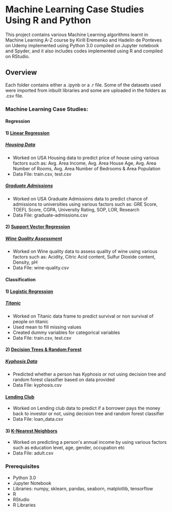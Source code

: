 # Machine Learning Case Studies Using R and Python

This project contains various Machine Learning algorithms learnt in Machine Learning A-Z course by Kirill Eremenko and Hadelin de Ponteves on Udemy implemented using Python 3.0 compiled on Jupyter notebook and Spyder, and it also includes codes implemented using R and compiled on RStudio. 

## Overview

Each folder contains either a .ipynb or a .r file. Some of the datasets used were imported from inbuilt libraries and some are uploaded in the folders as .csv file.

### Machine Learning Case Studies:

#### Regression
#### 1) [Linear Regression](https://github.com/dhruvsharmaokstate/MachineLearning/tree/master/Regression)

#####  [Housing Data](https://github.com/dhruvsharmaokstate/MachineLearning/blob/master/Regression/House%20Prices/Houses%20Prices.ipynb)
- Worked on USA Housing data to predict price of house using various factors such as:
Avg. Area Income, Avg. Area House Age, Avg. Area Number of Rooms, Avg. Area Number of Bedrooms & Area Population 
- Data File: train.csv, test.csv

#####  [Graduate Admissions](https://github.com/dhruvsharmaokstate/MachineLearning/blob/master/Regression/Linear%20Regression/Linear%20Regression.ipynb)
- Worked on USA Graduate Admissions data to predict chance of admissions to universities using various factors such as:
GRE Score, TOEFL Score, CGPA, University Rating, SOP, LOR, Research
- Data File: graduate-admissions.csv

#### 2) [Support Vector Regression](https://github.com/dhruvsharmaokstate/MachineLearning/tree/master/Regression)

#####  [Wine Quality Assessment](https://github.com/dhruvsharmaokstate/MachineLearning/blob/master/Regression/Support%20Vector/Support%20Vector%20Regression.ipynb)
- Worked on Wine quality data to assess quality of wine using various factors such as:
Acidity, Citric Acid content, Sulfur Dioxide content, Density, pH
- Data File: wine-quality.csv

#### Classification
#### 1) [Logistic Regression](https://github.com/dhruvsharmaokstate/MachineLearning/tree/master/Regression)

##### [Titanic](https://github.com/dhruvsharmaokstate/MachineLearning/blob/master/Regression/Titanic/Titanic_Script.R)
- Worked on Titanic data frame to predict survival or non survival of people on titanic
- Used mean to fill missing values
- Created dummy variables for categorical variables
- Data File: train.csv, test.csv

#### 2) [Decision Trees & Random Forest](https://github.com/dhruvsharmaokstate/MachineLearning/blob/master/Decision%20Trees)

##### [Kyphosis Data](https://github.com/dhruvsharmaokstate/MachineLearning/blob/master/Decision%20Trees/Kyphosis.R)
- Predicted whether a person has Kyphosis or not using decision tree and random forest classifier based on data provided 
- Data File: kyphosis.csv

#### [Lending Club](https://github.com/dhruvsharmaokstate/MachineLearning/tree/master/Decision%20Trees/Lending%20Club)
- Worked on Lending club data to predict if a borrower pays the money back to investor or not, using decision tree and random forest classifier
- Data File: loan_data.csv

#### 3) [K-Nearest Neighbors](https://github.com/dhruvsharmaokstate/MachineLearning/tree/master/K%20Nearest%20Neighbors)
- Worked on predicting a person's annual income by using various factors such as education level, age, gender, occupation etc
- Data File: adult.csv

### Prerequisites
- Python 3.0
- Jupyter Notebook
- Libraries: numpy, sklearn, pandas, seaborn, matplotlib, tensorflow
- R 
- RStudio
- R Libraries
